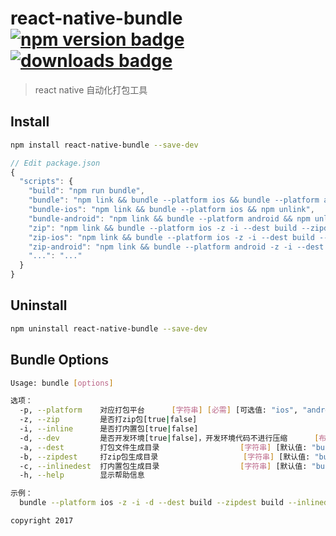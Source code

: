 # react-native-bundle [![npm version badge](https://badge.fury.io/js/react-native-bundle.svg)](https://www.npmjs.com/package/react-native-bundle) [![downloads badge](http://img.shields.io/npm/dm/react-native-bundle.svg)](http://img.shields.io/npm/dm/react-native-bundle.svg)

> react native 自动化打包工具


## Install

```sh
npm install react-native-bundle --save-dev
```

```javascript
// Edit package.json
{
  "scripts": {
    "build": "npm run bundle",
    "bundle": "npm link && bundle --platform ios && bundle --platform android && npm unlink",
    "bundle-ios": "npm link && bundle --platform ios && npm unlink",
    "bundle-android": "npm link && bundle --platform android && npm unlink",
    "zip": "npm link && bundle --platform ios -z -i --dest build --zipdest build --inlinedest build && bundle --platform android -z -i --dest build --zipdest build --inlinedest build && npm unlink",
    "zip-ios": "npm link && bundle --platform ios -z -i --dest build --zipdest build --inlinedest build && npm unlink",
    "zip-android": "npm link && bundle --platform android -z -i --dest build --zipdest build --inlinedest build && npm unlink",
    "...": "..."
  }
}
```


## Uninstall

```bash
npm uninstall react-native-bundle --save-dev
```


## Bundle Options

```bash
Usage: bundle [options]

选项：
  -p, --platform    对应打包平台      [字符串] [必需] [可选值: "ios", "android"]
  -z, --zip         是否打zip包[true|false]                               [布尔]
  -i, --inline      是否打内置包[true|false]                              [布尔]
  -d, --dev         是否开发环境[true|false]，开发环境代码不进行压缩      [布尔]
  -a, --dest        打包文件生成目录                  [字符串] [默认值: "build"]
  -b, --zipdest     打zip包生成目录                   [字符串] [默认值: "build"]
  -c, --inlinedest  打内置包生成目录                  [字符串] [默认值: "build"]
  -h, --help        显示帮助信息                                          [布尔]

示例：
  bundle --platform ios -z -i -d --dest build --zipdest build --inlinedest build

copyright 2017
```

